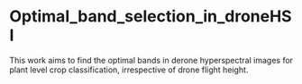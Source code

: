 # Optimal_band_selection_in_droneHSI
This work aims to find the optimal bands in derone hyperspectral images for plant level crop classification, irrespective of drone flight height.
